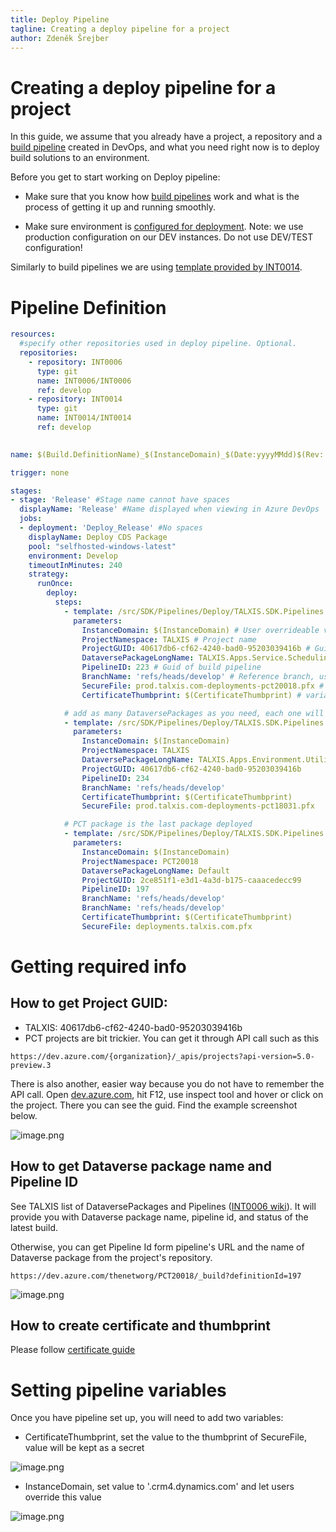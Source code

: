 ```yaml
---
title: Deploy Pipeline
tagline: Creating a deploy pipeline for a project
author: Zdeněk Šrejber
---
```


# **Creating a deploy pipeline for a project**
In this guide, we assume that you already have a project, a repository and a [build pipeline](src/en/developer-guide/Platform/Pipelines/Build.md) created in DevOps, and what you need right now is to deploy build solutions to an environment. 

Before you get to start working on Deploy pipeline:
- Make sure that you know how [build pipelines](src/en/developer-guide/Platform/Pipelines/Build.md) work and what is the process of getting it up and running smoothly. 

- Make sure environment is [configured for deployment](https://dev.azure.com/thenetworg/INT0006/_wiki/wikis/INT0006.wiki/318/Environment-Configuration). 
Note: we use production configuration on our DEV instances. Do not use DEV/TEST configuration!

Similarly to build pipelines we are using [template provided by INT0014](https://dev.azure.com/thenetworg/_git/INT0014?path=%2Fsrc%2FSDK%2FPipelines%2FDeploy%2FTALXIS.SDK.Pipelines.Deploy.Apps.yml).

# Pipeline Definition

```yml
resources:
  #specify other repositories used in deploy pipeline. Optional.
  repositories:
    - repository: INT0006
      type: git
      name: INT0006/INT0006
      ref: develop
    - repository: INT0014
      type: git
      name: INT0014/INT0014
      ref: develop
  

name: $(Build.DefinitionName)_$(InstanceDomain)_$(Date:yyyyMMdd)$(Rev:.r)

trigger: none 

stages:
- stage: 'Release' #Stage name cannot have spaces
  displayName: 'Release' #Name displayed when viewing in Azure DevOps
  jobs:
  - deployment: 'Deploy_Release' #No spaces
    displayName: Deploy CDS Package
    pool: "selfhosted-windows-latest"
    environment: Develop
    timeoutInMinutes: 240 
    strategy:
      runOnce:
        deploy:
          steps:
            - template: /src/SDK/Pipelines/Deploy/TALXIS.SDK.Pipelines.Deploy.Apps.yml@INT0014
              parameters:
                InstanceDomain: $(InstanceDomain) # User overrideable variable to insert domain of target environment. Do not change.
                ProjectNamespace: TALXIS # Project name
                ProjectGUID: 40617db6-cf62-4240-bad0-95203039416b # Guid of a project
                DataversePackageLongName: TALXIS.Apps.Service.Scheduling.Packages.Model # Name of the Dataverse package. TALXIS Dataverse packages contain information about existing dependecies.
                PipelineID: 223 # Guid of build pipeline 
                BranchName: 'refs/heads/develop' # Reference branch, usually develop or master
                SecureFile: prod.talxis.com-deployments-pct20018.pfx # it is a certificate used for the connection to the target environment. Check first if secure file already exists, if not create one
                CertificateThumbprint: $(CertificateThumbprint) # variable, don't overwrite. If project has securefile already, there is a thumbprint as well

            # add as many DataversePackages as you need, each one will be using one template call 
            - template: /src/SDK/Pipelines/Deploy/TALXIS.SDK.Pipelines.Deploy.Apps.yml@INT0014
              parameters:
                InstanceDomain: $(InstanceDomain)
                ProjectNamespace: TALXIS
                DataversePackageLongName: TALXIS.Apps.Environment.Utility.Packages.Default
                ProjectGUID: 40617db6-cf62-4240-bad0-95203039416b
                PipelineID: 234
                BranchName: 'refs/heads/develop'
                CertificateThumbprint: $(CertificateThumbprint)
                SecureFile: prod.talxis.com-deployments-pct18031.pfx

            # PCT package is the last package deployed
            - template: /src/SDK/Pipelines/Deploy/TALXIS.SDK.Pipelines.Deploy.Apps.yml@INT0014
              parameters:
                InstanceDomain: $(InstanceDomain)
                ProjectNamespace: PCT20018
                DataversePackageLongName: Default
                ProjectGUID: 2ce851f1-e3d1-4a3d-b175-caaacedecc99
                PipelineID: 197
                BranchName: 'refs/heads/develop'
                BranchName: 'refs/heads/develop'
                CertificateThumbprint: $(CertificateThumbprint)
                SecureFile: deployments.talxis.com.pfx
```
# Getting required info 
## How to get Project GUID:
  - TALXIS: 40617db6-cf62-4240-bad0-95203039416b
  - PCT projects are bit trickier. You can get it through API call such as this 
```
https://dev.azure.com/{organization}/_apis/projects?api-version=5.0-preview.3
```
 There is also another, easier way because you do not have to remember the API call. Open [dev.azure.com](https://dev.azure.com/), hit F12, use inspect tool and hover or click on the project. There you can see the guid. Find the example screenshot below.

![image.png](.attachments/DeployPipeline/ProjectGUID.png)

## How to get Dataverse package name and Pipeline ID
See TALXIS list of DataversePackages and Pipelines ([INT0006 wiki](https://dev.azure.com/thenetworg/INT0006/_wiki/wikis/INT0006.wiki/4060/List-of-Build-Pipelines)). It will provide you with Dataverse package name, pipeline id, and status of the latest build.

Otherwise, you can get Pipeline Id form pipeline's URL and the name of Dataverse package from the project's repository.
```url
https://dev.azure.com/thenetworg/PCT20018/_build?definitionId=197
```
![image.png](.attachments/DeployPipeline/pipelineID.png)

## How to create certificate and thumbprint
Please follow [certificate guide](https://dev.azure.com/thenetworg/INT0006/_wiki/wikis/INT0006.wiki/2153/Release-Pipeline)

# Setting pipeline variables

Once you have pipeline set up, you will need to add two variables:

- CertificateThumbprint, set the value to the thumbprint of SecureFile, value will be kept as a secret 

![image.png](.attachments/DeployPipeline/deployvariable1.png)

- InstanceDomain, set value to '.crm4.dynamics.com' and let users override this value

![image.png](.attachments/DeployPipeline/deployvariable2.png)







